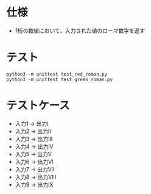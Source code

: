 # 仕様

* 1桁の数値において、入力された値のローマ数字を返す

# テスト
```
python3 -m unittest test_red_roman.py
python3 -m unittest test_green_roman.py
```

# テストケース

* 入力1 → 出力I
* 入力2 → 出力II
* 入力3 → 出力III
* 入力4 → 出力IV
* 入力5 → 出力V
* 入力6 → 出力VI
* 入力7 → 出力VII
* 入力8 → 出力VIII
* 入力9 → 出力IX